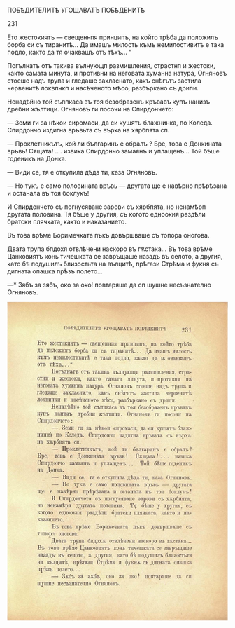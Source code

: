 ﻿ПОБѢДИТЕЛИТѢ УГОЩАВАТЪ ПОБѢДЕНИТѢ

231

Ето жестокиятъ — свещеннпя принципъ, на който трѣба да положилъ борба си съ тиранитѣ... Да имашъ милость къмъ немилостивитѣ е така подло, както да тя очаквашъ отъ тѣхъ... “

Погълнатъ отъ такива вълнующп размишления, страстнп и жестоки, както самата минута, и противни на неговата хуманна натура, Огняновъ стоеше надъ трупа и гледаше захласнато, какъ снѣгътъ застила червенитѣ локвпчкп и насѣченото мѣсо, разбъркано съ дрипи.

Ненадѣйно той съппкаса въ тоя безобразенъ кръвавъ купъ нанизъ дребни жълтици. Огняновъ ги посочи на Спирдончето:

— Земи ги за нѣкои сиромаси, да си кушятъ блажнинка, по Коледа. Спирдончо издигна връвьта съ върха на хярбпята сп.

— Проклетникътъ, кой ли българинъ е обралъ ? Бре, това е Донкината връвь! Сящата! .. . извика Спирдончо замаянъ и уплащенъ... Той бѣше годеникъ на Донка.

— Види се, тя е откупила дѣда ти, каза Огняновъ.

— Но тукъ е само половината връвь — другата ще е навѣрно прѣрѣзана и останала въ тоя боклукъ!

И Спирдончето съ погнусяване зарови съ хярбпята, но ненамѣрп другата половина. Тя бѣше у другия, съ когото едноокия раздѣли братски плячката, както и наказанието.

Въ това врѣме Боримечката пъкъ довършваше съ топора оногова.

Двата трупа бпдохя отвлѣчени наскоро въ гѫстака... Въ това врѣме Цанковиятъ конь тичешката се завръщаше назадъ въ селото, а другия, като бѣ подушилъ близостьта на вълцитѣ, прѣгази Стрѣма и фукня съ дигната опашка прѣзъ полето...

—* Зябъ за зябъ, око за око! повтаряше да сп шушне несъзнателно Огняновъ.

![original](images/262.jpg)

